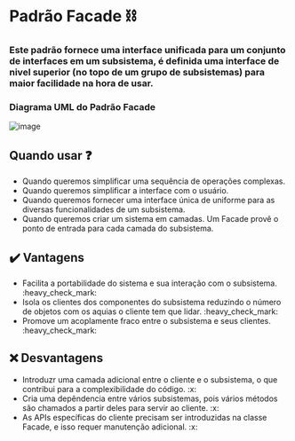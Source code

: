 # Padrão Facade :chains:

<h3>Este padrão fornece uma interface unificada para um conjunto de interfaces em um subsistema, é definida
uma interface de nivel superior (no topo de um grupo de  subsistemas) para maior facilidade na hora de usar.</h3>

<h3> Diagrama UML do Padrão Facade </h3>

![image](https://arquivo.devmedia.com.br/artigos/Higor_Medeiros/PadraoFacade_Java/PadraoFacade_Java1.jpg)

## Quando usar :question: 

<ul>
    <li>Quando queremos simplificar uma sequência de operações complexas.</li>
    <li>Quando queremos simplificar a interface com o usuário.</li>
    <li>Quando queremos fornecer uma interface única de uniforme para as diversas 
        funcionalidades de um subsistema.
    </li>
    <li>Quando queremos criar um sistema em camadas. Um Facade provê o ponto de entrada
        para cada camada do subsistema.
    </li>
</ul>


## :heavy_check_mark: Vantagens 

<ul>
    <li>Facilita a portabilidade do sistema e sua interação com o subsistema. :heavy_check_mark: </li> 
    <li>Isola os clientes dos componentes do subsistema reduzindo o número de 
        objetos com os aquias o cliente tem que lidar. :heavy_check_mark: </li> 
    <li>Promove um acoplamente fraco entre  o subsistema e seus clientes. :heavy_check_mark: </li> 
</ul>

## :x: Desvantagens

<ul>
    <li>Introduzr uma camada adicional entre o cliente e o subsistema, o que contribui para
        a complexibilidade do código. :x: </li> 
    <li>Cria uma depêndencia entre vários subsistemas, pois vários métodos são chamados a partir deles
        para servir ao cliente. :x: </li> 
    <li>As APIs específicas do cliente precisam ser introduzidas na classe Facade, e isso requer manutenção adicional. :x: </li> 
</ul>
